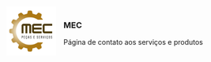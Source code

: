 <div style="display: flex; align-items: center; gap: 15px;">

<img src="Logo.png" alt="Logo MEC" style="width: 100px; height: auto;">

<div>
    <h3>MEC</h3>
    <p>Página de contato aos serviços e produtos</p>
</div>

</div>